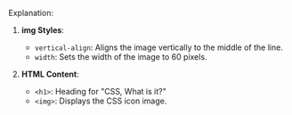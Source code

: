 

Explanation:

1. **img Styles**:
   - `vertical-align`: Aligns the image vertically to the middle of the line.
   - `width`: Sets the width of the image to 60 pixels.

2. **HTML Content**:
   - `<h1>`: Heading for "CSS, What is it?"
   - `<img>`: Displays the CSS icon image.

